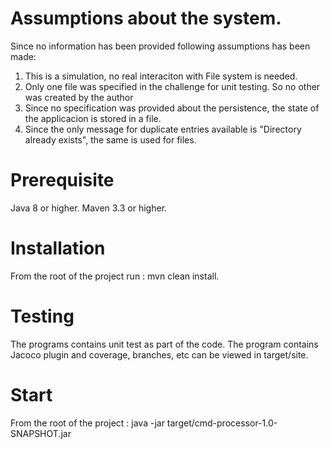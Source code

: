 # Assumptions about the system.
Since no information has been provided following assumptions has been made:
1. This is a simulation, no real interaciton with File system is needed.
2. Only one file was specified in the challenge for unit testing. So no other was created by the author
3. Since no specification was provided about the persistence, the state of the applicacion is stored in a file.
4. Since the only message for duplicate entries available is "Directory already exists", the same is used for files.

# Prerequisite
Java 8 or higher.
Maven 3.3 or higher.
# Installation
From the root of the project run :
mvn clean install.
# Testing
The programs contains unit test as part of the code.
The program contains Jacoco plugin and coverage, branches, etc can be viewed in target/site.
# Start
From the root of the project :
java -jar target/cmd-processor-1.0-SNAPSHOT.jar


